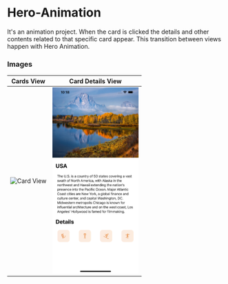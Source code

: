 # Hero-Animation
It's an animation project. When the card is clicked the details and other contents related to that specific card appear. This transition between views happen with Hero Animation.
### Images

Cards View             |  Card Details View
:-------------------------:|:-------------------------:
<img src="https://raw.githubusercontent.com/shawkathSrijon/Hero-Animation/master/Simulator%20Screen%20Shot%20-%20iPhone%2012%20Pro%20Max%20-%202021-01-10%20at%2010.18.47.png" alt="Card View" width="200"/>  |  <img src="https://raw.githubusercontent.com/shawkathSrijon/Hero-Animation/master/Simulator%20Screen%20Shot%20-%20iPhone%2012%20Pro%20Max%20-%202021-01-10%20at%2010.18.54.png" alt="Card Details View" width="200"/>
